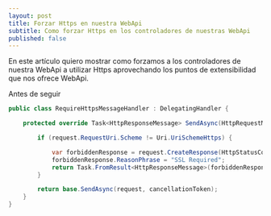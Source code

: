 ```yaml
---
layout: post
title: Forzar Https en nuestra WebApi
subtitle: Como forzar Https en los controladores de nuestras WebApi
published: false
---
```


En este artículo quiero mostrar como forzamos a los controladores de nuestra WebApi a utilizar Https aprovechando los puntos de extensibilidad que nos ofrece WebApi.

Antes de seguir

```c#
public class RequireHttpsMessageHandler : DelegatingHandler {

    protected override Task<HttpResponseMessage> SendAsync(HttpRequestMessage request, CancellationToken cancellationToken) {

        if (request.RequestUri.Scheme != Uri.UriSchemeHttps) {

            var forbiddenResponse = request.CreateResponse(HttpStatusCode.Forbidden);
            forbiddenResponse.ReasonPhrase = "SSL Required";
            return Task.FromResult<HttpResponseMessage>(forbiddenResponse);
        }

        return base.SendAsync(request, cancellationToken);
    }
}
```